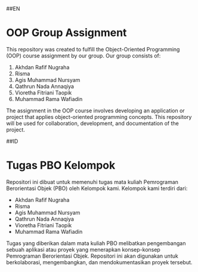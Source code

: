 ##EN
# OOP Group Assignment
This repository was created to fulfill the Object-Oriented Programming (OOP) course assignment by our group. Our group consists of:

1. Akhdan Rafif Nugraha
2. Risma
3. Agis Muhammad Nursyam
4. Qathrun Nada Annaqiya
5. Vioretha Fitriani Taopik
6. Muhammad Rama Wafiadin

The assignment in the OOP course involves developing an application or project that applies object-oriented programming concepts. This repository will be used for collaboration, development, and documentation of the project.


##ID
# Tugas PBO Kelompok
Repositori ini dibuat untuk memenuhi tugas mata kuliah Pemrograman Berorientasi Objek (PBO) oleh Kelompok kami. Kelompok kami terdiri dari:

- Akhdan Rafif Nugraha
- Risma
- Agis Muhammad Nursyam
- Qathrun Nada Annaqiya
- Vioretha Fitriani Taopik
- Muhammad Rama Wafiadin

Tugas yang diberikan dalam mata kuliah PBO melibatkan pengembangan sebuah aplikasi atau proyek yang menerapkan konsep-konsep Pemrograman Berorientasi Objek. Repositori ini akan digunakan untuk berkolaborasi, mengembangkan, dan mendokumentasikan proyek tersebut.
